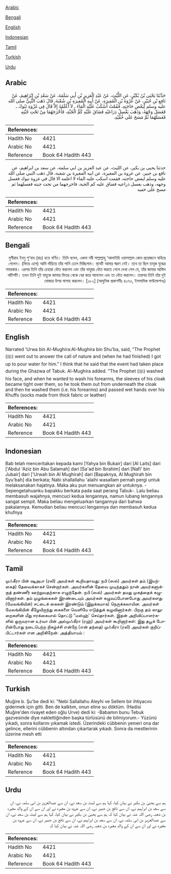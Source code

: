 [Arabic](#arabic)

[Bengali](#bengali)

[English](#english)

[Indonesian](#indonesian)

[Tamil](#tamil)

[Turkish](#turkish)

[Urdu](#urdu)

## Arabic


<div dir="rtl" lang="ar" style={{fontSize:'larger',backgroundColor:'#f8f9fa',padding:20}}>
حَدَّثَنَا يَحْيَى بْنُ بُكَيْرٍ، عَنِ اللَّيْثِ، عَنْ عَبْدِ الْعَزِيزِ بْنِ أَبِي سَلَمَةَ، عَنْ سَعْدِ بْنِ إِبْرَاهِيمَ، عَنْ نَافِعِ بْنِ جُبَيْرٍ، عَنْ عُرْوَةَ بْنِ الْمُغِيرَةِ، عَنْ أَبِيهِ الْمُغِيرَةِ بْنِ شُعْبَةَ، قَالَ ذَهَبَ النَّبِيُّ صلى الله عليه وسلم لِبَعْضِ حَاجَتِهِ، فَقُمْتُ أَسْكُبُ عَلَيْهِ الْمَاءَ ـ لاَ أَعْلَمُهُ إِلاَّ قَالَ فِي غَزْوَةِ تَبُوكَ ـ فَغَسَلَ وَجْهَهُ، وَذَهَبَ يَغْسِلُ ذِرَاعَيْهِ فَضَاقَ عَلَيْهِ كُمُّ الْجُبَّةِ، فَأَخْرَجَهُمَا مِنْ تَحْتِ جُبَّتِهِ فَغَسَلَهُمَا ثُمَّ مَسَحَ عَلَى خُفَّيْهِ‏.‏
</div>
<div style={{backgroundColor:'#f8f9fa',padding:20, marginBottom: 10}}><table> <thead> <tr> <th>References:</th> <th></th> </tr> </thead> <tbody><tr><td>Hadith No</td><td>4421</td></tr><tr><td>Arabic No</td><td>4421</td></tr><tr><td>Reference</td><td>Book 64 Hadith 443</td></tr></tbody></table></div>


<div dir="rtl" lang="ar" style={{fontSize:'larger',backgroundColor:'#f8f9fa',padding:20}}>
حدثنا يحيى بن بكير، عن الليث، عن عبد العزيز بن ابي سلمة، عن سعد بن ابراهيم، عن نافع بن جبير، عن عروة بن المغيرة، عن ابيه المغيرة بن شعبة، قال ذهب النبي صلى الله عليه وسلم لبعض حاجته، فقمت اسكب عليه الماء لا اعلمه الا قال في غزوة تبوك فغسل وجهه، وذهب يغسل ذراعيه فضاق عليه كم الجبة، فاخرجهما من تحت جبته فغسلهما ثم مسح على خفيه
</div>
<div style={{backgroundColor:'#f8f9fa',padding:20, marginBottom: 10}}><table> <thead> <tr> <th>References:</th> <th></th> </tr> </thead> <tbody><tr><td>Hadith No</td><td>4421</td></tr><tr><td>Arabic No</td><td>4421</td></tr><tr><td>Reference</td><td>Book 64 Hadith 443</td></tr></tbody></table></div>

## Bengali


<div dir="rtl" lang="bn" style={{fontSize:'larger',backgroundColor:'#f8f9fa',padding:20}}>
মুগীরাহ ইবনু শু’বাহ (রাঃ) হতে বর্ণিত। তিনি বলেন, একদা নবী সাল্লাল্লাহু ‘আলাইহি ওয়াসাল্লাম কোন প্রয়োজনে বাহিরে গেলেন। (ফিরে এলে) আমি দাঁড়িয়ে তাঁর পানি ঢেলে দিচ্ছিলাম। স্থানটি আমার স্মরণ নেই। তবে তা ছিল তাবূক যুদ্ধের সময়কার। এরপর তিনি তাঁর চেহারা ধৌত করলেন এবং তাঁর বাহুদ্বয় ধৌত করতে গেলে দেখা গেল যে, তাঁর জামার আস্তিন আঁটসাঁট। তখন তিনি দুই বাহুকে জামার ভিতর থেকে বের করে আনলেন এবং তা ধৌত করলেন। তারপর তিনি তাঁর দুই মোজার উপর মাসাহ করলেন। [১৮২] (আধুনিক প্রকাশনীঃ ৪০৭৩, ইসলামিক ফাউন্ডেশনঃ)
</div>
<div style={{backgroundColor:'#f8f9fa',padding:20, marginBottom: 10}}><table> <thead> <tr> <th>References:</th> <th></th> </tr> </thead> <tbody><tr><td>Hadith No</td><td>4421</td></tr><tr><td>Arabic No</td><td>4421</td></tr><tr><td>Reference</td><td>Book 64 Hadith 443</td></tr></tbody></table></div>

## English


<div dir="ltr" lang="en" style={{fontSize:'larger',backgroundColor:'#f8f9fa',padding:20}}>
Narrated 'Urwa bin Al-Mughira:Al-Mughira bin Shu'ba, said, "The Prophet (ﷺ) went out to answer the call of nature and (when he had finished) I got up to pour water for him." I think that he said that the event had taken place during the Ghazwa of Tabuk. Al-Mughira added. "The Prophet (ﷺ) washed his face, and when he wanted to wash his forearms, the sleeves of his cloak became tight over them, so he took them out from underneath the cloak and then he washed them (i.e. his forearms) and passed wet hands over his Khuffs (socks made from thick fabric or leather)
</div>
<div style={{backgroundColor:'#f8f9fa',padding:20, marginBottom: 10}}><table> <thead> <tr> <th>References:</th> <th></th> </tr> </thead> <tbody><tr><td>Hadith No</td><td>4421</td></tr><tr><td>Arabic No</td><td>4421</td></tr><tr><td>Reference</td><td>Book 64 Hadith 443</td></tr></tbody></table></div>

## Indonesian


<div dir="ltr" lang="id" style={{fontSize:'larger',backgroundColor:'#f8f9fa',padding:20}}>
Bab telah menceritakan kepada kami [Yahya bin Bukair] dari [Al Laits] dari ['Abdul 'Aziz bin Abu Salamah] dari [Sa'ad bin Ibrahim] dari [Nafi' bin Jubair] dari ['Urwah bin Al Mughirah] dari [Bapaknya, Al Mughirah bin Syu'bah] dia berkata; Nabi shallallahu 'alaihi wasallam pernah pergi untuk melaksanakan hajatnya. Maka aku pun menuangkan air untuknya. -Sepengetahuanku bapakku berkata pada saat perang Tabuk-. Lalu beliau membasuh wajahnya, mencuci kedua lengannya, namun lubang lengannya sangat sempit. Maka beliau mengeluarkan tangannya dari bahwa pakaiannya. Kemudian beliau mencuci lengannya dan membasuh kedua khufnya
</div>
<div style={{backgroundColor:'#f8f9fa',padding:20, marginBottom: 10}}><table> <thead> <tr> <th>References:</th> <th></th> </tr> </thead> <tbody><tr><td>Hadith No</td><td>4421</td></tr><tr><td>Arabic No</td><td>4421</td></tr><tr><td>Reference</td><td>Book 64 Hadith 443</td></tr></tbody></table></div>

## Tamil


<div dir="ltr" lang="ta" style={{fontSize:'larger',backgroundColor:'#f8f9fa',padding:20}}>
முஃகீரா பின் ஷுஅபா (ரலி) அவர்கள் கூறியதாவது: நபி (ஸல்) அவர்கள் தம் (இயற்கைத்) தேவைக்காகச் சென்றார்கள். அவர்களின் தேவை முடிந்ததும் நான் அவர்களுக்குத் தண்ணீர் ஊற்றுவதற்காக எழுந்தேன். நபி (ஸல்) அவர்கள் தமது முகத்தைக் கழுவினார்கள். தம் முழங்கைகள் இரண்டையும் அவர்கள் கழுவப்போனபோது அவர்களது (மேலங்கியின்) சட்டைக் கைகள் இரண்டும் (இறுக்கமாக) நெருக்கலாயின. அவர்கள் மேலங்கியின் கீழேயிருந்து கைகளை வெளியே எடுத்துக் கழுவினார்கள். பிறகு தம் காலுறைகளின் மீது ஈரக்கையால் தொட்டு “மஸ்ஹ்' செய்தார்கள். இதன் அறிவிப்பாளர்களில் ஒருவரான உர்வா பின் அல்முஃகீரா (ரஹ்) அவர்கள் கூறினார்கள்: இது தபூக் போரின்போது நடைபெற்ற நிகழ்ச்சி என்றே (என் தந்தை) முஃகீரா (ரலி) அவர்கள் குறிப்பிட்டார்கள் என அறிகிறேன். அத்தியாயம் :
</div>
<div style={{backgroundColor:'#f8f9fa',padding:20, marginBottom: 10}}><table> <thead> <tr> <th>References:</th> <th></th> </tr> </thead> <tbody><tr><td>Hadith No</td><td>4421</td></tr><tr><td>Arabic No</td><td>4421</td></tr><tr><td>Reference</td><td>Book 64 Hadith 443</td></tr></tbody></table></div>

## Turkish


<div dir="ltr" lang="tr" style={{fontSize:'larger',backgroundColor:'#f8f9fa',padding:20}}>
Muğire b. Şu'be dedi ki: "Nebi Sallallahu Aleyhi ve Sellem bir ihtiyacını gidermek için gitti. Ben de kalktım, onun eline su döktüm. (Hadisi Muğire'den rivayet eden oğlu Urve) dedi ki: -Babamın bunu Tebuk gazvesinde diye naklettiğinden başka türlüsünü de bilmiyorum.- Yüzünü yıkadı, sonra kollarını yıkamak istedi. Üzerindeki cübbenin yenıeri ona dar gelince, ellerini cübbenin altından çıkartarak yıkadı. Sonra da mestlerinin üzerine mesh etti
</div>
<div style={{backgroundColor:'#f8f9fa',padding:20, marginBottom: 10}}><table> <thead> <tr> <th>References:</th> <th></th> </tr> </thead> <tbody><tr><td>Hadith No</td><td>4421</td></tr><tr><td>Arabic No</td><td>4421</td></tr><tr><td>Reference</td><td>Book 64 Hadith 443</td></tr></tbody></table></div>

## Urdu


<div dir="rtl" lang="ur" style={{fontSize:'larger',backgroundColor:'#f8f9fa',padding:20}}>
ہم سے یحییٰ بن بکیر نے بیان کیا، کہا ہم سے لیث بن سعد نے، ان سے عبدالعزیز بن ابی سلمہ نے، ان سے سعد بن ابراہیم نے، ان سے نافع بن جبیر نے، ان سے عروہ بن مغیرہ نے اور ان سے ان کے والد مغیرہ بن شعبہ رضی اللہ عنہ نے بیان کیا کہ ہم سے یحییٰ بن بکیر نے بیان کیا، کہا ہم سے لیث بن سعد نے، ان سے عبدالعزیز بن ابی سلمہ نے، ان سے سعد بن ابراہیم نے، ان سے نافع بن جبیر نے، ان سے عروہ بن مغیرہ نے اور ان سے ان کے والد مغیرہ بن شعبہ رضی اللہ عنہ نے بیان کیا کہ
</div>
<div style={{backgroundColor:'#f8f9fa',padding:20, marginBottom: 10}}><table> <thead> <tr> <th>References:</th> <th></th> </tr> </thead> <tbody><tr><td>Hadith No</td><td>4421</td></tr><tr><td>Arabic No</td><td>4421</td></tr><tr><td>Reference</td><td>Book 64 Hadith 443</td></tr></tbody></table></div>